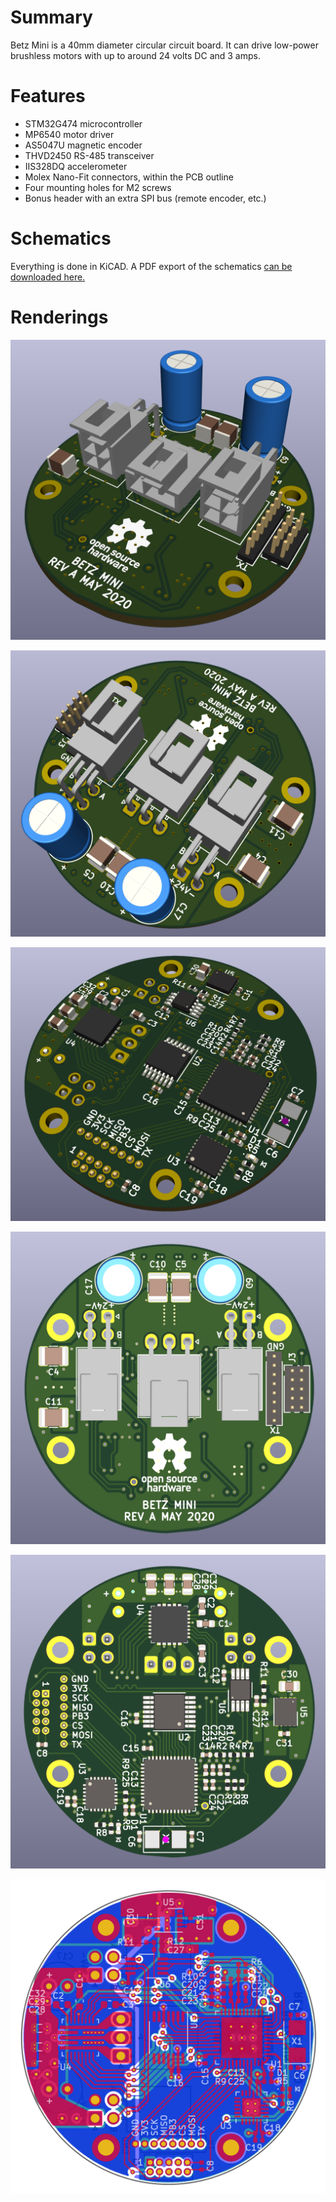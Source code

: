# Summary

Betz Mini is a 40mm diameter circular circuit board. It can drive low-power
brushless motors with up to around 24 volts DC and 3 amps.

# Features

 * STM32G474 microcontroller
 * MP6540 motor driver
 * AS5047U magnetic encoder
 * THVD2450 RS-485 transceiver
 * IIS328DQ accelerometer
 * Molex Nano-Fit connectors, within the PCB outline
 * Four mounting holes for M2 screws
 * Bonus header with an extra SPI bus (remote encoder, etc.)

# Schematics

Everything is done in KiCAD. A PDF export of the schematics [can be downloaded here.](https://github.com/codebot/betz_experimental/raw/master/hardware/betz_mini/betz_mini.pdf)

# Renderings

![](top_diag_front.png)

![](top_diag_back.png)

![](bottom_diag.png)

![](top_ortho.png)

![](bottom_ortho.png)

![](gerbers.png)
